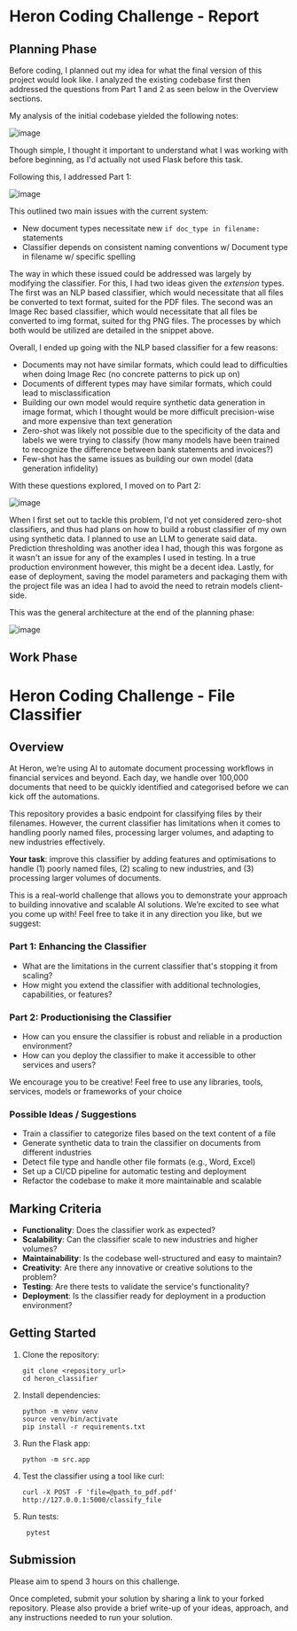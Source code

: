 # Heron Coding Challenge - Report

## Planning Phase

Before coding, I planned out my idea for what the final version of this project would look like. I analyzed the existing codebase first then addressed the questions from Part 1 and 2 as seen below in the Overview sections. 

My analysis of the initial codebase yielded the following notes: 

![image](https://github.com/user-attachments/assets/95bda93e-333f-4c36-bada-c4f2c7f036f0)

Though simple, I thought it important to understand what I was working with before beginning, as I'd actually not used Flask before this task. 

Following this, I addressed Part 1:

![image](https://github.com/user-attachments/assets/2d799e19-7dee-4825-82ac-e6f9c3cbecd3)

This outlined two main issues with the current system:
* New document types necessitate new `if doc_type in filename:` statements
* Classifier depends on consistent naming conventions w/ Document type in filename w/ specific spelling

The way in which these issued could be addressed was largely by modifying the classifier. For this, I had two ideas given the *extension* types. The first was an NLP based classifier, which would necessitate that all files be converted to text format, suited for the PDF files. The second was an Image Rec based classifier, which would necessitate that all files be converted to img format, suited for thg PNG files. The processes by which both would be utilized are detailed in the snippet above.

Overall, I ended up going with the NLP based classifier for a few reasons:
* Documents may not have similar formats, which could lead to difficulties when doing Image Rec (no concrete patterns to pick up on)
* Documents of different types may have similar formats, which could lead to misclassification
* Building our own model would require synthetic data generation in image format, which I thought would be more difficult precision-wise and more expensive than text generation
* Zero-shot was likely not possible due to the specificity of the data and labels we were trying to classify (how many models have been trained to recognize the difference between bank statements and invoices?)
* Few-shot has the same issues as building our own model (data generation infidelity)

With these questions explored, I moved on to Part 2:

![image](https://github.com/user-attachments/assets/83999f82-767b-43ad-858a-680a454d068c)

When I first set out to tackle this problem, I'd not yet considered zero-shot classifiers, and thus had plans on how to build a robust classifier of my own using synthetic data. I planned to use an LLM to generate said data. Prediction thresholding was another idea I had, though this was forgone as it wasn't an issue for any of the examples I used in testing. In a true production environment however, this might be a decent idea. Lastly, for ease of deployment, saving the model parameters and packaging them with the project file was an idea I had to avoid the need to retrain models client-side. 

This was the general architecture at the end of the planning phase: 

![image](https://github.com/user-attachments/assets/2a177aa0-a3de-4d6a-b3d0-ee52239326b9)

## Work Phase



# Heron Coding Challenge - File Classifier

## Overview

At Heron, we’re using AI to automate document processing workflows in financial services and beyond. Each day, we handle over 100,000 documents that need to be quickly identified and categorised before we can kick off the automations.

This repository provides a basic endpoint for classifying files by their filenames. However, the current classifier has limitations when it comes to handling poorly named files, processing larger volumes, and adapting to new industries effectively.

**Your task**: improve this classifier by adding features and optimisations to handle (1) poorly named files, (2) scaling to new industries, and (3) processing larger volumes of documents.

This is a real-world challenge that allows you to demonstrate your approach to building innovative and scalable AI solutions. We’re excited to see what you come up with! Feel free to take it in any direction you like, but we suggest:


### Part 1: Enhancing the Classifier

- What are the limitations in the current classifier that's stopping it from scaling?
- How might you extend the classifier with additional technologies, capabilities, or features?


### Part 2: Productionising the Classifier 

- How can you ensure the classifier is robust and reliable in a production environment?
- How can you deploy the classifier to make it accessible to other services and users?

We encourage you to be creative! Feel free to use any libraries, tools, services, models or frameworks of your choice

### Possible Ideas / Suggestions
- Train a classifier to categorize files based on the text content of a file
- Generate synthetic data to train the classifier on documents from different industries
- Detect file type and handle other file formats (e.g., Word, Excel)
- Set up a CI/CD pipeline for automatic testing and deployment
- Refactor the codebase to make it more maintainable and scalable

## Marking Criteria
- **Functionality**: Does the classifier work as expected?
- **Scalability**: Can the classifier scale to new industries and higher volumes?
- **Maintainability**: Is the codebase well-structured and easy to maintain?
- **Creativity**: Are there any innovative or creative solutions to the problem?
- **Testing**: Are there tests to validate the service's functionality?
- **Deployment**: Is the classifier ready for deployment in a production environment?


## Getting Started
1. Clone the repository:
    ```shell
    git clone <repository_url>
    cd heron_classifier
    ```

2. Install dependencies:
    ```shell
    python -m venv venv
    source venv/bin/activate
    pip install -r requirements.txt
    ```

3. Run the Flask app:
    ```shell
    python -m src.app
    ```

4. Test the classifier using a tool like curl:
    ```shell
    curl -X POST -F 'file=@path_to_pdf.pdf' http://127.0.0.1:5000/classify_file
    ```

5. Run tests:
   ```shell
    pytest
    ```

## Submission

Please aim to spend 3 hours on this challenge.

Once completed, submit your solution by sharing a link to your forked repository. Please also provide a brief write-up of your ideas, approach, and any instructions needed to run your solution. 
